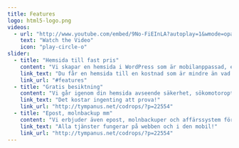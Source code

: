 ```yaml
---
title: Features
logo: html5-logo.png
videos:
  - url: "http://www.youtube.com/embed/9No-FiEInLA?autoplay=1&wmode=opaque&fs=1"
    text: "Watch the Video"
    icon: "play-circle-o"
slider:
  - title: "Hemsida till fast pris"
    content: "Vi skapar en hemsida i WordPress som är mobilanppassad, enkel att ändra. Vi ser till att sidan alltid är uppdaterad till senaste versionen. Vi kontrollerar även att sidan alltid är uppe. Allt detta till fast pris."
    link_text: "Du får en hemsida till en kostnad som är mindre än vad telefonen kostar!"
    link_url: "#features"
  - title: "Gratis besiktning"
    content: "Vi går igenom din hemsida avseende säkerhet, sökomotoroptimering, mobilanpassning, hastighet mm. Efter genomgången får du en rapport med förslag på åtgärder. Du får även ett erbjudande om hur vi kan hjälpa dig med detta."
    link_text: "Det kostar ingenting att prova!"
    link_url: "http://tympanus.net/codrops/?p=22554"  
  - title: "Epost, molnbackup mm"
    content: "Vi erbjuder även epost, molnbackuper och affärssystem för webben."
    link_text: "Alla tjänster fungerar på webben och i den mobil!"
    link_url: "http://tympanus.net/codrops/?p=22554"    
---
```

